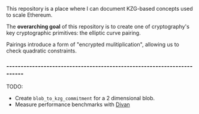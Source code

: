 This repository is a place where I can document KZG-based concepts used to scale Ethereum.

The **overarching goal** of this repository is to create one of cryptography's key cryptographic primitives: the elliptic curve pairing.  

Pairings introduce a form of "encrypted mulitiplication", allowing us to check quadratic constraints.


### -----------------------------------------------------------------------
TODO: 
- Create `blob_to_kzg_commitment` for a 2 dimensional blob.
- Measure performance benchmarks with [Divan](https://nikolaivazquez.com/blog/divan/)